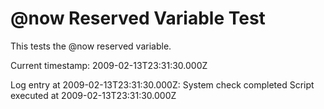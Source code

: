# @now Reserved Variable Test

This tests the @now reserved variable.

Current timestamp: 
2009-02-13T23:31:30.000Z

Log entry at 2009-02-13T23:31:30.000Z: System check completed
Script executed at 2009-02-13T23:31:30.000Z